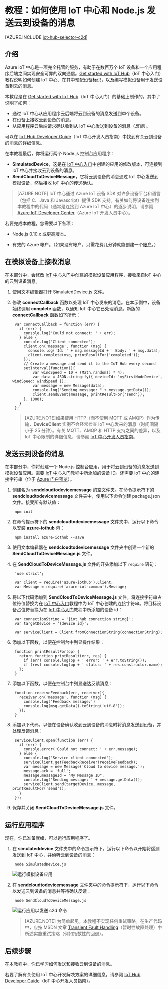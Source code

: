 <properties
	pageTitle="使用 IoT 中心发送云到设备的消息 | Azure"
	description="遵照本教程了解如何将 Azure IoT 中心与 Java 配合使用，以发送云到设备的消息。"
	services="iot-hub"
	documentationCenter="nodejs"
	authors="dominicbetts"
	manager="timlt"
	editor=""/>  


<tags
     ms.service="iot-hub"
     ms.devlang="javascript"
     ms.topic="article"
     ms.tgt_pltfrm="na"
     ms.workload="na"
     ms.date="09/23/2016"
     wacn.date="01/17/2017"
     ms.author="dobett"/>

# 教程：如何使用 IoT 中心和 Node.js 发送云到设备的消息

[AZURE.INCLUDE [iot-hub-selector-c2d](../../includes/iot-hub-selector-c2d.md)]

## 介绍

Azure IoT 中心是一项完全托管的服务，有助于在数百万个 IoT 设备和一个应用程序后端之间实现安全可靠的双向通信。[Get started with IoT Hub]（IoT 中心入门）教程说明如何创建 IoT 中心、在其中预配设备标识，以及编写模拟设备用于发送设备到云的消息。

本教程是在 [Get started with IoT Hub]（IoT 中心入门）的基础上制作的。其中了说明了如何：

- 通过 IoT 中心从应用程序云后端将云到设备的消息发送到单个设备。
- 在设备上接收云到设备的消息。
- 从应用程序云后端请求确认收到从 IoT 中心发送到设备的消息（*反馈*）。

可以在 [IoT Hub Developer Guide][IoT Hub Developer Guide - C2D]（IoT 中心开发人员指南）中找到有关云到设备的消息的详细信息。

在本教程最后，你将运行两个 Node.js 控制台应用程序：

* **SimulatedDevice**，这是在 [IoT 中心入门]中创建的应用的修改版本，可连接到 IoT 中心并接收云到设备的消息。
* **SendCloudToDeviceMessage**，它将云到设备的消息通过 IoT 中心发送到模拟设备，然后接收 IoT 中心的传送确认。

> [AZURE.NOTE] IoT 中心通过 Azure IoT 设备 SDK 对许多设备平台和语言（包括 C、Java 和 Javascript）提供 SDK 支持。有关如何将设备连接到本教程中的代码（通常是连接到 Azure IoT 中心）的逐步说明，请参阅 [Azure IoT Developer Center]（Azure IoT 开发人员中心）。

若要完成本教程，您需要以下各项：

+ Node.js 0.10.x 或更高版本。

+ 有效的 Azure 帐户。（如果没有帐户，只需花费几分钟就能创建一个[帐户][lnk-free-trial]。）

## 在模拟设备上接收消息
在本部分中，会修改 [IoT 中心入门]中创建的模拟设备应用程序，接收来自IoT 中心的云到设备消息。

1. 使用文本编辑器打开 SimulatedDevice.js 文件。
2. 修改 **connectCallback** 函数以处理 IoT 中心发来的消息。在本示例中，设备始终调用 **complete** 函数，以通知 IoT 中心它已处理消息。新版的 **connectCallback** 函数如下所示：
   
    
        var connectCallback = function (err) {
          if (err) {
            console.log('Could not connect: ' + err);
          } else {
            console.log('Client connected');
            client.on('message', function (msg) {
              console.log('Id: ' + msg.messageId + ' Body: ' + msg.data);
              client.complete(msg, printResultFor('completed'));
            });
            // Create a message and send it to the IoT Hub every second
            setInterval(function(){
                var windSpeed = 10 + (Math.random() * 4);
                var data = JSON.stringify({ deviceId: 'myFirstNodeDevice', windSpeed: windSpeed });
                var message = new Message(data);
                console.log("Sending message: " + message.getData());
                client.sendEvent(message, printResultFor('send'));
            }, 1000);
          }
        };
    

   > [AZURE.NOTE]如果使用 HTTP（而不使用 MQTT 或 AMQP）作为传输，**DeviceClient** 实例不会经常检查 IoT 中心发来的消息（时间间隔小于 25 分钟）。有关 MQTT、AMQP 和 HTTP 支持之间的差异，以及 IoT 中心限制的详细信息，请参阅 [IoT 中心开发人员指南][IoT Hub Developer Guide - C2D]。

## 发送云到设备的消息
在本部分中，你将创建一个 Node.js 控制台应用，用于将云到设备的消息发送到模拟设备应用。需要 [IoT 中心入门]教程中所添加的设备 ID。还需要 IoT 中心的连接字符串（位于 [Azure 门户预览]）。

1. 创建名为 **sendcloudtodevicemessage** 的空文件夹。在命令提示符下的 **sendcloudtodevicemessage** 文件夹中，使用以下命令创建 package.json 文件。接受所有默认值：
   
    
        npm init
    
2. 在命令提示符下的 **sendcloudtodevicemessage** 文件夹中，运行以下命令以安装 **azure-iothub** 包：
   
    
        npm install azure-iothub --save
    
3. 使用文本编辑器在 **sendcloudtodevicemessage** 文件夹中创建一个新的 **SendCloudToDeviceMessage.js** 文件。
4. 在 **SendCloudToDeviceMessage.js** 文件的开头添加以下 `require` 语句：
   
    
        'use strict';
       
        var Client = require('azure-iothub').Client;
        var Message = require('azure-iot-common').Message;
    
5. 将以下代码添加到 **SendCloudToDeviceMessage.js** 文件。将连接字符串占位符值替换为在 [IoT 中心入门]教程中为 IoT 中心创建的连接字符串。将目标设备占位符替换为在 [IoT 中心入门]教程中所添加的设备 id：
   
    
        var connectionString = '{iot hub connection string}';
        var targetDevice = '{device id}';
       
        var serviceClient = Client.fromConnectionString(connectionString);
    
6. 添加以下函数，以便在控制台中列显操作结果：
   
    
        function printResultFor(op) {
          return function printResult(err, res) {
            if (err) console.log(op + ' error: ' + err.toString());
            if (res) console.log(op + ' status: ' + res.constructor.name);
          };
        }
    
7. 添加以下函数，以便在控制台中列显送达反馈消息：
   
    
        function receiveFeedback(err, receiver){
          receiver.on('message', function (msg) {
            console.log('Feedback message:')
            console.log(msg.getData().toString('utf-8'));
          });
        }
    
8. 添加以下代码，以便在设备确认收到云到设备的消息时将消息发送到设备，并处理反馈消息：
   
    
        serviceClient.open(function (err) {
          if (err) {
            console.error('Could not connect: ' + err.message);
          } else {
            console.log('Service client connected');
            serviceClient.getFeedbackReceiver(receiveFeedback);
            var message = new Message('Cloud to device message.');
            message.ack = 'full';
            message.messageId = "My Message ID";
            console.log('Sending message: ' + message.getData());
            serviceClient.send(targetDevice, message, printResultFor('send'));
          }
        });
    
9. 保存并关闭 **SendCloudToDeviceMessage.js** 文件。

## 运行应用程序
现在，你已准备就绪，可以运行应用程序了。

1. 在 **simulateddevice** 文件夹中的命令提示符下，运行以下命令以开始将遥测发送到 IoT 中心，并侦听云到设备的消息：
   
    
        node SimulatedDevice.js 
    
   
    ![运行模拟设备应用][img-simulated-device]  

2. 在 **sendcloudtodevicemessage** 文件夹中的命令提示符下，运行以下命令以发送云到设备的消息并等待确认反馈：
   
    
        node SendCloudToDeviceMessage.js 
    
   
    ![运行应用以发送 c2d 命令][img-send-command]  

   
    > [AZURE.NOTE] 为简单起见，本教程不实现任何重试策略。在生产代码中，应按 MSDN 文章 [Transient Fault Handling]（暂时性故障处理）中所述实施重试策略（例如指数性的回退）。

## 后续步骤
在本教程中，你已学习如何发送和接收云到设备的消息。

<!-- To see examples of complete end-to-end solutions that use IoT Hub, see [Azure IoT Suite]. -->

若要了解有关使用 IoT 中心开发解决方案的详细信息，请参阅 [IoT Hub Developer Guide]（IoT 中心开发人员指南）。

<!-- Images -->
[img-simulated-device]: ./media/iot-hub-node-node-c2d/receivec2d.png
[img-send-command]: ./media/iot-hub-node-node-c2d/sendc2d.png

<!-- Links -->

[Get started with IoT Hub]: /documentation/articles/iot-hub-node-node-getstarted/
[IoT 中心入门]: /documentation/articles/iot-hub-node-node-getstarted/
[IoT Hub Developer Guide - C2D]: /documentation/articles/iot-hub-devguide-messaging/
[IoT Hub Developer Guide]: /documentation/articles/iot-hub-devguide/
[Azure IoT Developer Center]: /develop/iot/
[lnk-free-trial]: /pricing/1rmb-trial/
[lnk-dev-setup]: https://github.com/Azure/azure-iot-sdks/blob/master/doc/get_started/node-devbox-setup.md
[Transient Fault Handling]: https://msdn.microsoft.com/zh-cn/library/hh680901(v=pandp.50).aspx
[Azure 门户预览]: https://portal.azure.cn
[Azure IoT Suite]: /documentation/services/iot-suite/

<!---HONumber=Mooncake_Quality_Review_0117_2017-->
